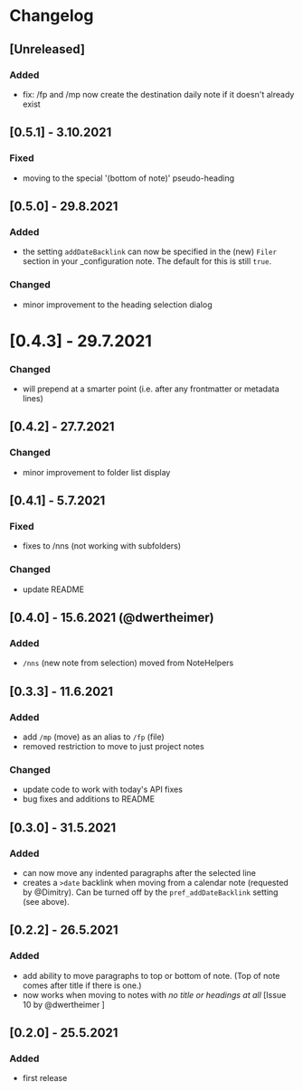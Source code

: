 # Changelog
## [Unreleased]
### Added
- fix: /fp and /mp now create the destination daily note if it doesn't already exist

## [0.5.1] - 3.10.2021
### Fixed
- moving to the special '(bottom of note)' pseudo-heading

## [0.5.0] - 29.8.2021
### Added
- the setting `addDateBacklink` can now be specified in the (new) `Filer` section in your _configuration note. The default for this is still `true`.
### Changed
- minor improvement to the heading selection dialog

# [0.4.3] - 29.7.2021
### Changed
- will prepend at a smarter point (i.e. after any frontmatter or metadata lines)

## [0.4.2] - 27.7.2021
### Changed
- minor improvement to folder list display

## [0.4.1] - 5.7.2021
### Fixed
- fixes to /nns (not working with subfolders)
### Changed
- update README

## [0.4.0] - 15.6.2021 (@dwertheimer)
### Added
- `/nns` (new note from selection) moved from NoteHelpers

## [0.3.3] - 11.6.2021
### Added
- add `/mp` (move) as an alias to `/fp` (file)
- removed restriction to move to just project notes
### Changed
- update code to work with today's API fixes
- bug fixes and additions to README

## [0.3.0] - 31.5.2021
### Added
- can now move any indented paragraphs after the selected line
- creates a `>date` backlink when moving from a calendar note (requested by @Dimitry). Can be turned off by the `pref_addDateBacklink` setting (see above).

## [0.2.2] - 26.5.2021
### Added
- add ability to move paragraphs to top or bottom of note. (Top of note comes after title if there is one.)
- now works when moving to notes with _no title or headings at all_ [Issue 10 by @dwertheimer ]

## [0.2.0] - 25.5.2021
### Added
- first release
